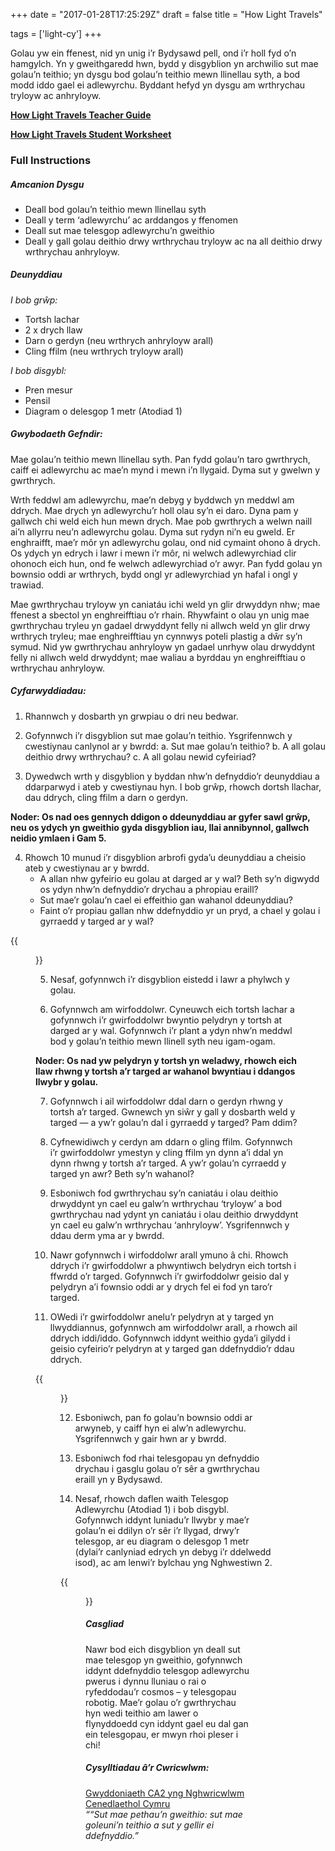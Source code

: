 +++
date = "2017-01-28T17:25:29Z"
draft = false
title = "How Light Travels"

tags = ['light-cy']
+++

Golau yw ein ffenest, nid yn unig i’r Bydysawd pell, ond i’r holl fyd o’n hamgylch. Yn y gweithgaredd hwn, bydd y disgyblion yn archwilio sut mae golau’n teithio; yn dysgu bod golau’n teithio mewn llinellau syth, a bod modd iddo gael ei adlewyrchu. Byddant hefyd yn dysgu am wrthrychau tryloyw ac anhryloyw.


[**How Light Travels Teacher Guide**](https://drive.google.com/file/d/0B42a91Be7891WWItWFRLbzVYc0U/view?usp=sharing)

[**How Light Travels Student Worksheet**](https://drive.google.com/file/d/0B42a91Be7891a3NoQjhLOTZ3ZjQ/view?usp=sharing)

### Full Instructions

##### Amcanion Dysgu

- Deall bod golau’n teithio mewn llinellau syth 
- Deall y term ‘adlewyrchu’ ac arddangos y ffenomen
- Deall sut mae telesgop adlewyrchu’n gweithio
- Deall y gall golau deithio drwy wrthrychau tryloyw ac na all deithio drwy wrthrychau anhryloyw.


##### Deunyddiau

*I bob grŵp:*

- Tortsh lachar
- 2 x drych llaw
- Darn o gerdyn (neu wrthrych anhryloyw arall)
- Cling ffilm (neu wrthrych tryloyw arall)


*I bob disgybl:*

- Pren mesur
- Pensil
- Diagram o delesgop 1 metr (Atodiad 1)


##### Gwybodaeth Gefndir:

Mae golau’n teithio mewn llinellau syth. Pan fydd golau’n taro gwrthrych, caiff ei adlewyrchu ac mae’n mynd i mewn i’n llygaid. Dyma sut y gwelwn y gwrthrych.

Wrth feddwl am adlewyrchu, mae’n debyg y byddwch yn meddwl am ddrych. Mae drych yn adlewyrchu’r holl olau sy’n ei daro. Dyna pam y gallwch chi weld eich hun mewn drych. Mae pob gwrthrych a welwn naill ai’n allyrru neu’n adlewyrchu golau. Dyma sut rydyn ni’n eu gweld. Er enghraifft, mae’r môr yn adlewyrchu golau, ond nid cymaint ohono â drych. Os ydych yn edrych i lawr i mewn i’r môr, ni welwch adlewyrchiad clir ohonoch eich hun, ond fe welwch adlewyrchiad o’r awyr. Pan fydd golau yn bownsio oddi ar wrthrych, bydd ongl yr adlewyrchiad yn hafal i ongl y trawiad.

Mae gwrthrychau tryloyw yn caniatáu ichi weld yn glir drwyddyn nhw; mae ffenest a sbectol yn enghreifftiau o’r rhain. Rhywfaint o olau yn unig mae gwrthrychau tryleu yn gadael drwyddynt felly ni allwch weld yn glir drwy wrthrych tryleu; mae enghreifftiau yn cynnwys poteli plastig a dŵr sy’n symud. Nid yw gwrthrychau anhryloyw yn gadael unrhyw olau drwyddynt felly ni allwch weld drwyddynt; mae waliau a byrddau yn enghreifftiau o wrthrychau anhryloyw. 


##### Cyfarwyddiadau:

1) Rhannwch y dosbarth yn grwpiau o dri neu bedwar. 

2) Gofynnwch i’r disgyblion sut mae golau’n teithio. Ysgrifennwch y cwestiynau canlynol ar y bwrdd:
a. Sut mae golau’n teithio?
b. A all golau deithio drwy wrthrychau? 
c. A all golau newid cyfeiriad?

3) Dywedwch wrth y disgyblion y byddan nhw’n defnyddio’r deunyddiau a ddarparwyd i ateb y cwestiynau hyn. I bob grŵp, rhowch dortsh llachar, dau ddrych, cling ffilm a darn o gerdyn. 

**Noder: Os nad oes gennych ddigon o ddeunyddiau ar gyfer sawl grŵp, neu os ydych yn gweithio gyda disgyblion iau, llai annibynnol, gallwch neidio ymlaen i Gam 5.**

4) Rhowch 10 munud i’r disgyblion arbrofi gyda’u deunyddiau a cheisio ateb y cwestiynau ar y bwrdd. 
	- A allan nhw gyfeirio eu golau at darged ar y wal? Beth sy’n digwydd os ydyn nhw’n defnyddio’r drychau a phropiau eraill?
	- Sut mae’r golau’n cael ei effeithio gan wahanol ddeunyddiau?
	- Faint o’r propiau gallan nhw ddefnyddio yr un pryd, a chael y golau i gyrraedd y targed ar y wal?

{{<figure src="/images/HowLightTravels.png/" title="Volunteers demonstrate how light can be directed using reflective material such as mirrors.">}}

5) Nesaf, gofynnwch i’r disgyblion eistedd i lawr a phylwch y golau.

6) Gofynnwch am wirfoddolwr. Cyneuwch eich tortsh lachar a gofynnwch i’r gwirfoddolwr bwyntio pelydryn y tortsh at darged ar y wal. Gofynnwch i’r plant a ydyn nhw’n meddwl bod y golau’n teithio mewn llinell syth neu igam-ogam.  

**Noder: Os nad yw pelydryn y tortsh yn weladwy, rhowch eich llaw rhwng y tortsh a’r targed ar wahanol bwyntiau i ddangos llwybr y golau.**

7) Gofynnwch i ail wirfoddolwr ddal darn o gerdyn rhwng y tortsh a’r targed. Gwnewch yn siŵr y gall y dosbarth weld y targed — a yw’r golau’n dal i gyrraedd y targed? Pam ddim? 

8) Cyfnewidiwch y cerdyn am ddarn o gling ffilm. Gofynnwch i’r gwirfoddolwr ymestyn y cling ffilm yn dynn a’i ddal yn dynn rhwng y tortsh a’r targed. A yw’r golau’n cyrraedd y targed yn awr? Beth sy’n wahanol?

9) Esboniwch fod gwrthrychau sy’n caniatáu i olau deithio drwyddynt yn cael eu galw’n wrthrychau ‘tryloyw’ a bod gwrthrychau nad ydynt yn caniatáu i olau deithio drwyddynt yn cael eu galw’n wrthrychau ‘anhryloyw’. Ysgrifennwch y ddau derm yma ar y bwrdd.

10) Nawr gofynnwch i wirfoddolwr arall ymuno â chi. Rhowch ddrych i’r gwirfoddolwr a phwyntiwch belydryn eich tortsh i ffwrdd o’r targed. Gofynnwch i’r gwirfoddolwr geisio dal y pelydryn a’i fownsio oddi ar y drych fel ei fod yn taro’r targed.  

11) OWedi i’r gwirfoddolwr anelu’r pelydryn at y targed yn llwyddiannus, gofynnwch am wirfoddolwr arall, a rhowch ail ddrych iddi/iddo. Gofynnwch iddynt weithio gyda’i gilydd i geisio cyfeirio’r pelydryn at y targed gan ddefnyddio’r ddau ddrych.

{{<figure src="/images/Reflection-Demo.png/" title="Volunteers demonstrate Step 11 of the **How Light Travels** activity.">}}

12) Esboniwch, pan fo golau’n bownsio oddi ar arwyneb, y caiff hyn ei alw’n adlewyrchu. Ysgrifennwch y gair hwn ar y bwrdd.

13) Esboniwch fod rhai telesgopau yn defnyddio drychau i gasglu golau o’r sêr a gwrthrychau eraill yn y Bydysawd.

14) Nesaf, rhowch daflen waith Telesgop Adlewyrchu (Atodiad 1) i bob disgybl. Gofynnwch iddynt luniadu’r llwybr y mae’r golau’n ei ddilyn o’r sêr i’r llygad, drwy’r telesgop, ar eu diagram o delesgop 1 metr (dylai’r canlyniad edrych yn debyg i’r ddelwedd isod), ac am lenwi’r bylchau yng Nghwestiwn 2.  

{{<figure src="/images/reflector_telescope_diagram.png/" title="Diagram showing the path cosmic light takes through a reflector telescope to the eyepiece.">}}

##### Casgliad

Nawr bod eich disgyblion yn deall sut mae telesgop yn gweithio, gofynnwch iddynt ddefnyddio telesgop adlewyrchu pwerus i dynnu lluniau o rai o ryfeddodau’r cosmos – y telesgopau robotig. Mae’r golau o’r gwrthrychau hyn wedi teithio am lawer o flynyddoedd cyn iddynt gael eu dal gan ein telesgopau, er mwyn rhoi pleser i chi!

##### Cysylltiadau â’r Cwricwlwm:

[Gwyddoniaeth CA2 yng Nghwricwlwm Cenedlaethol Cymru ](http://learning.wales.gov.uk/docs/learningwales/publications/140624-science-in-the-national-curriculum-cy.pdf)<br>
*““Sut mae pethau’n gweithio: sut mae goleuni’n teithio a sut y gellir ei ddefnyddio.”*</b>

